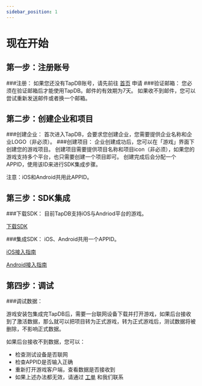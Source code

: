 ```yaml
---
sidebar_position: 1
---
```


# 现在开始
## 第一步：注册账号
###注册：
如果您还没有TapDB账号，请先前往
<a target="_blank" href="../../index.html">首页</a>
申请
###验证邮箱：
您必须在验证邮箱后才能使用TapDB。邮件的有效期为7天。
如果收不到邮件，您可以尝试重新发送邮件或者换一个邮箱。

## 第二步：创建企业和项目
###创建企业：
首次进入TapDB，会要求您创建企业，您需要提供企业名称和企业LOGO（非必须）。
###创建项目：
企业创建成功后，您可以在「游戏」界面下创建您的游戏项目。
创建项目需要提供项目名称和项目icon（非必须），如果您的游戏支持多个平台，也只需要创建一个项目即可。
创建完成后会分配一个APPID，使用该ID来进行SDK集成步骤。
<p style={{color: '#FA6456'}}>注意：iOS和Android共用此APPID。</p>

## 第三步：SDK集成
###下载SDK：
目前TapDB支持iOS与Andriod平台的游戏。

<a target="_blank" href="docs/zh_CN/download/SDK.html">下载SDK</a>

###集成SDK：
iOS、Android共用一个APPID。

<a target="_blank" href="docs/zh_CN/sdk/iOS.html">iOS接入指南</a>

<a target="_blank" href="docs/zh_CN/sdk/Android.html">Android接入指南</a>

## 第四步：调试
###调试数据：

游戏安装包集成完TapDB后，需要一台联网设备下载并打开游戏，如果后台接收到了激活数据，那么就可以把项目转为正式游戏，转为正式游戏后，测试数据将被删除，不影响正式数据。

如果后台接收不到数据，您可以：
- 检查测试设备是否联网
- 检查APPID是否输入正确
- 重新打开游戏客户端，查看数据是否接收到
- 如果上述办法都无效，请通过 
<a target="_blank" href="../../dm/m/workOrder">工单</a>
和我们联系
